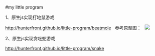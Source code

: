 #my little program  

1、原生js实现打地鼠游戏  

http://hunterfront.github.io/little-program/beatmole  
参考原型图：  
![](https://github.com/HunterFront/little-program/images/game1.png)

2、原生js实现贪吃蛇游戏  

http://hunterfront.github.io/little-program/snake
